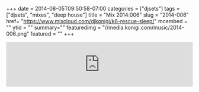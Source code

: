 +++
date = 2014-08-05T09:50:58-07:00
categories = ["djsets"]
tags = ["djsets", "mixes", "deep house"]
title = "Mix 2014:006"
slug = "2014-006"
href= "https://www.mixcloud.com/djkonigi/k6-rescue-sleep/"
mcembed = ""
ytid = ""
summary=""
featuredimg = "//media.konigi.com/music/2014-006.png"
featured = ""
+++

<div class="mix"><div class="embed" >
<iframe width="100%" height="120" src="https://www.mixcloud.com/widget/iframe/?hide_cover=1&dark=1&feed=%2Fdjkonigi%2Fk6-rescue-sleep%2F" frameborder="0" ></iframe>
</div></div>
